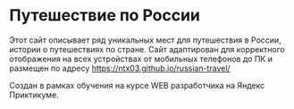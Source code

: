 # Путешествие по России 
Этот сайт описывает ряд уникальных мест для путешествия в России, истории о путешествиях по стране.
Сайт адаптирован для корректного отображения на всех устройствах от мобильных телефонов до ПК и размещен по адресу 
https://ntx03.github.io/russian-travel/

Создан в рамках обучения на курсе WEB разработчика на Яндекс Приктикуме.
